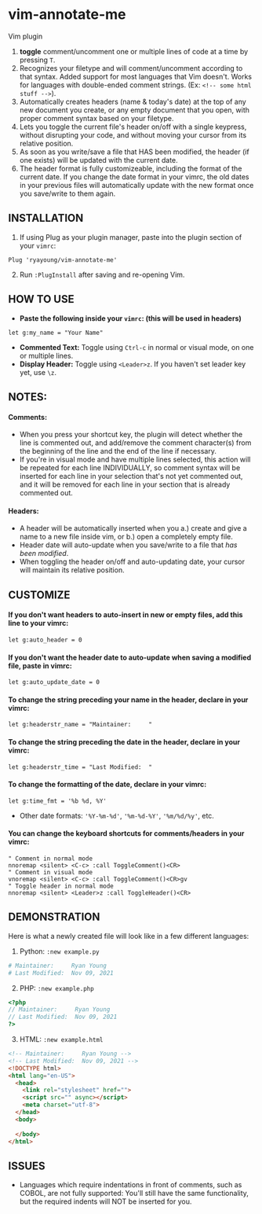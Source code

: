 # vim-annotate-me
Vim plugin

1. **toggle** comment/uncomment one or multiple lines of code at a time by pressing ```T```.
2. Recognizes your filetype and will comment/uncomment according to that syntax. Added support for most languages that Vim doesn't. Works for languages with double-ended comment strings. (Ex: ```<!-- some html stuff -->```).
3. Automatically creates headers (name & today's date) at the top of any new document you create, or any empty document that you open, with proper comment syntax based on your filetype.
4. Lets you toggle the current file's header on/off with a single keypress, without disrupting your code, and without moving your cursor from its relative position.
5. As soon as you write/save a file that HAS been modified, the header (if one exists) will be updated with the current date.
6. The header format is fully customizeable, including the format of the current date. If you change the date format in your vimrc, the old dates in your previous files will automatically update with the new format once you save/write to them again.

## INSTALLATION
1. If using Plug as your plugin manager, paste into the plugin section of your ```vimrc```:
```vim
Plug 'ryayoung/vim-annotate-me'
```
2. Run ```:PlugInstall``` after saving and re-opening Vim.
## HOW TO USE
- **Paste the following inside your ```vimrc```: (this will be used in headers)**
```vim
let g:my_name = "Your Name"
```
- **Commented Text:** Toggle using ```Ctrl-c``` in normal or visual mode, on one or multiple lines.
- **Display Header:** Toggle using ```<Leader>z```. If you haven't set leader key yet, use ```\z```.
## NOTES:
#### Comments: 
- When you press your shortcut key, the plugin will detect whether the line is commented out, and add/remove the comment character(s) from the beginning of the line and the end of the line if necessary.
- If you're in visual mode and have multiple lines selected, this action will be repeated for each line INDIVIDUALLY, so comment syntax will be inserted for each line in your selection that's not yet commented out, and it will be removed for each line in your section that is already commented out.
#### Headers: 
- A header will be automatically inserted when you a.) create and give a name to a new file inside vim, or b.) open a completely empty file.
- Header date will auto-update when you save/write to a file that *has been modified*.
- When toggling the header on/off and auto-updating date, your cursor will maintain its relative position.
## CUSTOMIZE
#### If you don't want headers to auto-insert in new or empty files, add this line to your vimrc: 
```vim
let g:auto_header = 0
```
#### If you don't want the header date to auto-update when saving a modified file, paste in vimrc:
```vim
let g:auto_update_date = 0
```
#### To change the string preceding your name in the header, declare in your vimrc: 
```vim
let g:headerstr_name = "Maintainer:     "
```
#### To change the string preceding the date in the header, declare in your vimrc:
```vim
let g:headerstr_time = "Last Modified:  "
```
#### To change the formatting of the date, declare in your vimrc:
```vim
let g:time_fmt = '%b %d, %Y'
```
- Other date formats: ```'%Y-%m-%d'```, ```'%m-%d-%Y'```, ```'%m/%d/%y'```, etc.
#### You can change the keyboard shortcuts for comments/headers in your vimrc:
```vim
" Comment in normal mode
nnoremap <silent> <C-c> :call ToggleComment()<CR>
" Comment in visual mode
vnoremap <silent> <C-c> :call ToggleComment()<CR>gv
" Toggle header in normal mode
nnoremap <silent> <Leader>z :call ToggleHeader()<CR>
```

## DEMONSTRATION
Here is what a newly created file will look like in a few different languages:
1. Python: ```:new example.py```
```python
# Maintainer:     Ryan Young
# Last Modified:  Nov 09, 2021
```
2. PHP: ```:new example.php```
```php
<?php
// Maintainer:     Ryan Young
// Last Modified:  Nov 09, 2021
?>
```
3. HTML: ```:new example.html```
```html
<!-- Maintainer:     Ryan Young -->
<!-- Last Modified:  Nov 09, 2021 -->
<!DOCTYPE html>
<html lang="en-US">
  <head>
    <link rel="stylesheet" href="">
    <script src="" async></script>
    <meta charset="utf-8">
  </head>
  <body>
    
  </body>
</html>
```
## ISSUES
- Languages which require indentations in front of comments, such as COBOL, are not fully supported: You'll still have the same functionality, but the required indents will NOT be inserted for you.


